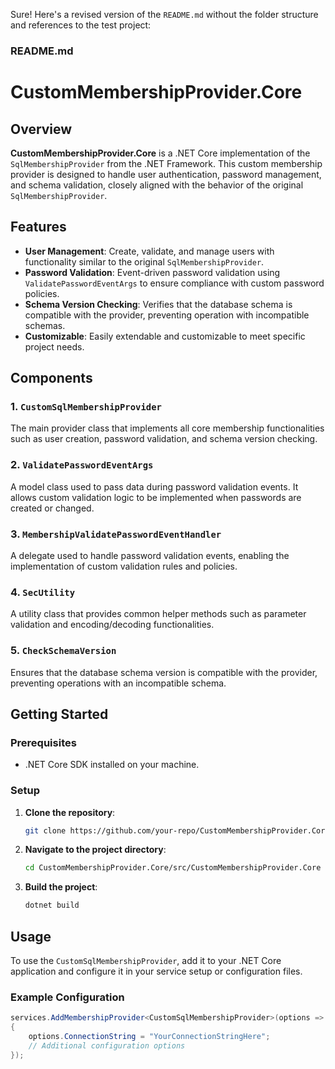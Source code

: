 Sure! Here's a revised version of the `README.md` without the folder structure and references to the test project:

### README.md

# CustomMembershipProvider.Core

## Overview

**CustomMembershipProvider.Core** is a .NET Core implementation of the `SqlMembershipProvider` from the .NET Framework. This custom membership provider is designed to handle user authentication, password management, and schema validation, closely aligned with the behavior of the original `SqlMembershipProvider`.

## Features

- **User Management**: Create, validate, and manage users with functionality similar to the original `SqlMembershipProvider`.
- **Password Validation**: Event-driven password validation using `ValidatePasswordEventArgs` to ensure compliance with custom password policies.
- **Schema Version Checking**: Verifies that the database schema is compatible with the provider, preventing operation with incompatible schemas.
- **Customizable**: Easily extendable and customizable to meet specific project needs.

## Components

### 1. `CustomSqlMembershipProvider`
The main provider class that implements all core membership functionalities such as user creation, password validation, and schema version checking.

### 2. `ValidatePasswordEventArgs`
A model class used to pass data during password validation events. It allows custom validation logic to be implemented when passwords are created or changed.

### 3. `MembershipValidatePasswordEventHandler`
A delegate used to handle password validation events, enabling the implementation of custom validation rules and policies.

### 4. `SecUtility`
A utility class that provides common helper methods such as parameter validation and encoding/decoding functionalities.

### 5. `CheckSchemaVersion`
Ensures that the database schema version is compatible with the provider, preventing operations with an incompatible schema.

## Getting Started

### Prerequisites

- .NET Core SDK installed on your machine.

### Setup

1. **Clone the repository**:
    ```bash
    git clone https://github.com/your-repo/CustomMembershipProvider.Core.git
    ```

2. **Navigate to the project directory**:
    ```bash
    cd CustomMembershipProvider.Core/src/CustomMembershipProvider.Core
    ```

3. **Build the project**:
    ```bash
    dotnet build
    ```

## Usage

To use the `CustomSqlMembershipProvider`, add it to your .NET Core application and configure it in your service setup or configuration files. 

### Example Configuration

```csharp
services.AddMembershipProvider<CustomSqlMembershipProvider>(options =>
{
    options.ConnectionString = "YourConnectionStringHere";
    // Additional configuration options
});
```
